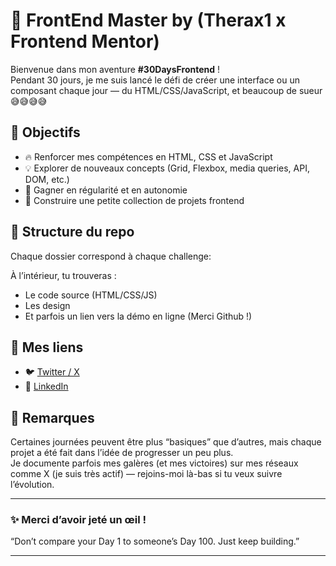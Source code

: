 # 🚀 FrontEnd Master by (Therax1 x Frontend Mentor)

Bienvenue dans mon aventure **#30DaysFrontend** !  
Pendant 30 jours, je me suis lancé le défi de créer une interface ou un composant chaque jour — du HTML/CSS/JavaScript, et beaucoup de sueur 😅😅😅😅

## 🌟 Objectifs
- 🔥 Renforcer mes compétences en HTML, CSS et JavaScript
- 💡 Explorer de nouveaux concepts (Grid, Flexbox, media queries, API, DOM, etc.)
- 🧠 Gagner en régularité et en autonomie
- 🎯 Construire une petite collection de projets frontend

## 📁 Structure du repo

Chaque dossier correspond à chaque challenge:

À l’intérieur, tu trouveras :
- Le code source (HTML/CSS/JS)
- Les design
- Et parfois un lien vers la démo en ligne (Merci Github !)

## 🔗 Mes liens

- 🐦 [Twitter / X](https://twitter.com/alpha112White)
- 💼 [LinkedIn](https://linkedin.com/in/thérance-moutouama-9912222a1)

## 📌 Remarques

Certaines journées peuvent être plus “basiques” que d’autres, mais chaque projet a été fait dans l’idée de progresser un peu plus.  
Je documente parfois mes galères (et mes victoires) sur mes réseaux comme X (je suis très actif) — rejoins-moi là-bas si tu veux suivre l’évolution.

---

### ✨ Merci d’avoir jeté un œil !

 “Don’t compare your Day 1 to someone’s Day 100. Just keep building.”

---
